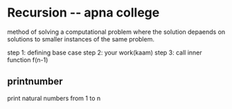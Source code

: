  # Recursion -- apna college
method of solving a computational problem where the solution depaends on solutions to smaller instances of the same problem.

step 1: defining base case
step 2: your work(kaam)
step 3: call inner function f(n-1)

## printnumber
print natural numbers from 1 to n
